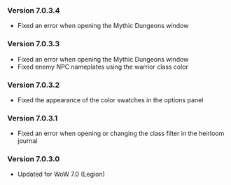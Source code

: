 ### Version 7.0.3.4

- Fixed an error when opening the Mythic Dungeons window

### Version 7.0.3.3

- Fixed an error when opening the Mythic Dungeons window
- Fixed enemy NPC nameplates using the warrior class color

### Version 7.0.3.2

- Fixed the appearance of the color swatches in the options panel

### Version 7.0.3.1

- Fixed an error when opening or changing the class filter in the heirloom journal

### Version 7.0.3.0

- Updated for WoW 7.0 (Legion)
